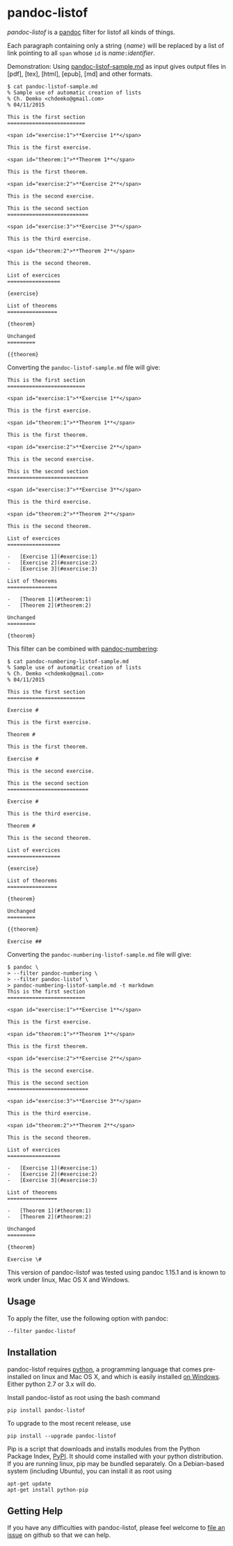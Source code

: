 # pandoc-listof

*pandoc-listof* is a [pandoc] filter for listof all kinds of things.

Each paragraph containing only a string `{`*name*`}` will be replaced by a list of link pointing to all `span` whose `id`
is *name*`:`*identifier*.

Demonstration: Using [pandoc-listof-sample.md] as input gives output files in [pdf], [tex], [html], [epub], [md] and
other formats.

~~~
$ cat pandoc-listof-sample.md
% Sample use of automatic creation of lists
% Ch. Demko <chdemko@gmail.com>
% 04/11/2015

This is the first section
=========================

<span id="exercise:1">**Exercise 1**</span>

This is the first exercise.

<span id="theorem:1">**Theorem 1**</span>

This is the first theorem.

<span id="exercise:2">**Exercise 2**</span>

This is the second exercise.

This is the second section
==========================

<span id="exercise:3">**Exercise 3**</span>

This is the third exercise.

<span id="theorem:2">**Theorem 2**</span>

This is the second theorem.

List of exercices
=================

{exercise}

List of theorems
================

{theorem}

Unchanged
=========

{{theorem}
~~~

Converting the `pandoc-listof-sample.md` file will give:

~~~
This is the first section
=========================

<span id="exercise:1">**Exercise 1**</span>

This is the first exercise.

<span id="theorem:1">**Theorem 1**</span>

This is the first theorem.

<span id="exercise:2">**Exercise 2**</span>

This is the second exercise.

This is the second section
==========================

<span id="exercise:3">**Exercise 3**</span>

This is the third exercise.

<span id="theorem:2">**Theorem 2**</span>

This is the second theorem.

List of exercices
=================

-   [Exercise 1](#exercise:1)
-   [Exercise 2](#exercise:2)
-   [Exercise 3](#exercise:3)

List of theorems
================

-   [Theorem 1](#theorem:1)
-   [Theorem 2](#theorem:2)

Unchanged
=========

{theorem}
~~~

This filter can be combined with [pandoc-numbering](https://github.com/chdemko/pandoc-numbering):

~~~
$ cat pandoc-numbering-listof-sample.md
% Sample use of automatic creation of lists
% Ch. Demko <chdemko@gmail.com>
% 04/11/2015

This is the first section
=========================

Exercise #

This is the first exercise.

Theorem #

This is the first theorem.

Exercise #

This is the second exercise.

This is the second section
==========================

Exercise #

This is the third exercise.

Theorem #

This is the second theorem.

List of exercices
=================

{exercise}

List of theorems
================

{theorem}

Unchanged
=========

{{theorem}

Exercise ##
~~~

Converting the `pandoc-numbering-listof-sample.md` file will give:

~~~
$ pandoc \
> --filter pandoc-numbering \
> --filter pandoc-listof \
> pandoc-numbering-listof-sample.md -t markdown
This is the first section
=========================

<span id="exercise:1">**Exercise 1**</span>

This is the first exercise.

<span id="theorem:1">**Theorem 1**</span>

This is the first theorem.

<span id="exercise:2">**Exercise 2**</span>

This is the second exercise.

This is the second section
==========================

<span id="exercise:3">**Exercise 3**</span>

This is the third exercise.

<span id="theorem:2">**Theorem 2**</span>

This is the second theorem.

List of exercices
=================

-   [Exercise 1](#exercise:1)
-   [Exercise 2](#exercise:2)
-   [Exercise 3](#exercise:3)

List of theorems
================

-   [Theorem 1](#theorem:1)
-   [Theorem 2](#theorem:2)

Unchanged
=========

{theorem}

Exercise \#
~~~

This version of pandoc-listof was tested using pandoc 1.15.1 and is known to work under linux, Mac OS X and Windows.

[pandoc]: http://pandoc.org/
[pandoc-listof-sample.md]: https://raw.githubusercontent.com/chdemko/pandoc-listof/master/pandoc-listof-sample.md

Usage
-----

To apply the filter, use the following option with pandoc:

    --filter pandoc-listof

Installation
------------

pandoc-listof requires [python], a programming language that comes pre-installed on linux and Mac OS X, and which is easily installed [on Windows].  Either python 2.7 or 3.x will do.

Install pandoc-listof as root using the bash command

    pip install pandoc-listof 

To upgrade to the most recent release, use

    pip install --upgrade pandoc-listof 

Pip is a script that downloads and installs modules from the Python Package Index, [PyPI].  It should come installed with your python distribution.  If you are running linux, pip may be bundled separately.  On a Debian-based system (including Ubuntu), you can install it as root using

    apt-get update
    apt-get install python-pip

[python]: https://www.python.org/
[on Windows]: https://www.python.org/downloads/windows/
[PyPI]: https://pypi.python.org/pypi


Getting Help
------------

If you have any difficulties with pandoc-listof, please feel welcome to [file an issue] on github so that we can help.

[file an issue]: https://github.com/chdemko/pandoc-listof/issues
